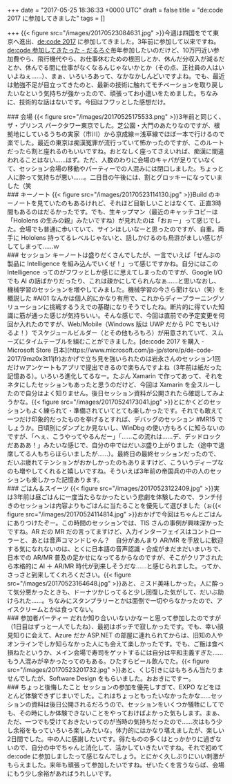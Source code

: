 
+++
date = "2017-05-25 18:36:33 +0000 UTC"
draft = false
title = "de:code 2017 に参加してきました"
tags = []

+++
{{< figure src="/images/20170523084631.jpg"  >}}今週は四国をでて東京へ進出、<a href="https://www.microsoft.com/ja-jp/events/decode/2017/">de:code 2017</a> に参加してきました。3年前に参加して以来ですね。[de:code 参加してきたった - だるろぐ](http://blog.daruyanagi.jp/entry/2014/06/05/010551)毎年参加したいのだけど、10万円近い参加費やら、飛行機代やら、お仕事休むための根回しとか、休んだ分収入が減るだとか、休んでる間に仕事がなくなるんじゃないかとか（その点、正社員の人はいいよねぇ……）、まぁ、いろいろあって、なかなかしんどいですよね。でも、最近は勉強不足が目立ってきたのと、最新の技術に触れてモチベーションを取り戻したいなという気持ちが強かったので、頑張ってお小遣いをためました。ちなみに、技術的な話はないです。今回はフワッとした感想だけ。

<div class="section">
    ### 会場
    {{< figure src="/images/20170525175533.png"  >}}3年前と同じく、ザ・プリンス パークタワー東京でした。芝公園・大門のあたりなのですが、根拠地にしているうちの実家（市川）から京成線＝浅草線でほぼ一本で行けるので楽でした。最近の東京は痴漢冤罪が流行っていて怖かったのですが、このルートだったら割と座れるのもいいですね。おとなしく座ってさえいれば、痴漢に間違われることはない……はず。ただ、人数のわりに会場のキャパが足りていなくて、セッション会場の移動やパーティーでの人混みには閉口しました。ちょっと人に酔って気持ちが悪い……。二日目の午後には、割とグロッキーになっていました（笑

</div>
<div class="section">
    ### キーノート
    {{< figure src="/images/20170523114130.jpg"  >}}Build のキーノートを見ていたのもあるけれど、それほど目新しいことはなくて、正直3時間もあるのはだるかったです。でも、生キップマン（最近のキャッチコピーは「Hololens の生みの親」みたいですね）が見れたのは「おぉー」って感じでした。会場でも普通に歩いていて、サインほしいなーと思ったのですが、自重。両手に Hololens 持ってるレベルじゃないと、話しかけるのも烏滸がましい感じがしてしまって……ｗ

</div>
<div class="section">
    ### セッション
    キーノートは盛りだくさんでしたが、一言でいえば「ぜんぶの製品に Intelligence を組み込んでいくぜ！」って感じですかね。自分にはこの Intelligence ってのがフワッとしか感じに思えてしまったのですが、Google I/O でも AI の話ばかりだったり、これは疎かにしてられんなぁ……と思いなおし、機械学習のセッションを増やしてみました。機械学習の今さら聞けない（笑）を概説した #AI01 なんかは個人的にかなり有用で、これからディープラーニングソリューションに挑戦するうえでの基礎になりそうでしたね。断片的に得ていた知識に筋が通った感じが気持ちいい。そんな感じで、今回は直前での予定変更を何回か入れたのですが、Web/Mobile（Windows 版は UWP だから PC でもいけるよ！）でスケジュールビルダー（とその他もろもろ）が用意されていて、スムーズにタイムテーブルを組むことができました。[de:code 2017 を購入 - Microsoft Store 日本](https://www.microsoft.com/ja-jp/store/p/de-code-2017/9mz0x3t11jfr)おかげで立ち見を強いられたのは岩永さんのセッション1回だけｗアンケートもアプリで提出できるので楽ちんですよね（3年前は紙だった記憶ある）。いろいろ進化してるなー。たぶん Xamarin で作ってあって、それをネタにしたセッションもあったと思うのだけど、今回は Xamarin を全スルーしたので自分はよく知りません。後日セッション資料が公開されたら確認してみようかな。{{< figure src="/images/20170524173041.jpg"  >}}とにかくどのセッションもよく練られて・準備されていてとても楽しかったです。それでも敢えて一つだけ印象的だったものを挙げるとすれば、デバッグのセッション #MR15 でしょうか。日頃別にダンプとか見ないし、WinDbg の使い方もろくに知らないのですが、「へぇ、こうやってやるんだー」「……この流れは……デ、デッドロックだあああ！」みたいな感じで、自分の中ではだいぶ盛り上がりました（途中で退席してる人もちらほらいましたが……）。最終日の最終セッションだったので、だいぶ疲れてテンションがおかしかったのもありますけど、こういうディープなのも増やしてくれると嬉しいですね。そういえば3年前の帝国兵の中の人のセッションも楽しかった記憶あります。

</div>
<div class="section">
    ### ごはん＆スイーツ
    {{< figure src="/images/20170523122409.jpg"  >}}実は3年前は昼ごはんに一度当たらなかったという悲劇を体験したので、ランチ付きのセッションは内容よりもごはんに当たることを優先して選びました（ぉ{{< figure src="/images/20170524114814.jpg"  >}}おかげで今回はちゃんとごはんにありつけたぞー。この時間のセッションでは、TIS さんの事例が興味深かったですね。AR だの MR だの言ってますけど、入力インターフェイスはコントローラーと、あとは音声コマンドじゃん？　自分があんまり AR/MR を手放しに歓迎する気になれないのは、とくに日本語の音声認識・合成がまだまだいまいちで、日本での AR/MR 普及の足かせになってるからなのですが、そこがクリアされたら本格的に AI ＋ AR/MR 時代が到来しそうだな……と感じられました。ってか、さっさと到来してくれろください。{{< figure src="/images/20170523164648.jpg"  >}}あと、ミスド美味しかった。人に酔って気分悪かったときも、ドーナツかじってると少し回復した気がして、だいぶ助けられた……。ちなみにスタンプラリーとかは面倒で一切やらなかったので、アイスクリームとかは食ってない。

</div>
<div class="section">
    ### 参加者パーティー
    だれか知り合いいないかなーと思って参加したのですが（1日目はずっと一人でしたね）、最初はボッチで寂しかったです。でも、幸い顔見知りに会えて、Azure だか ASP.NET の部屋に連れられてからは、旧知の人やオンラインでしか知らなかった人にも会えて楽しかったです。でも、ご飯は食べ損ねたというか、メイン会場で寿司をゲットするには自分は平和主義すぎた……もう人混みが辛かったってのもある。ひたすらビール飲んでた。{{< figure src="/images/20170523201732.jpg"  >}}あと、くじ引きにはもちろん当たりませんでしたが、Software Design をもらいました。おおきにですー。

</div>
<div class="section">
    ### ちょっと後悔したこと
    セッションの参加を優先しすぎて、EXPO などをほとんど体験できずじまいでした。これはちょっともったいなかったかな……セッションの資料は後日公開されるだろうので、セッションをいくつか犠牲にしてでも、その時にしか体験できないことをやっておけばよかった気もします。まぁ、ただ、一つでも受けておきたいってのが当時の気持ちだったので……次はもう少し余裕をもっていろいろ楽しみたいな。体力的にはかなり堪えましたが、楽しい2日間でした。中の人に感謝したいです。得たものの多くはとっかかりに過ぎないので、自分の中でちゃんと消化して、活かしていきたいですね。それで初めて de:code に参加しましたって感じなんでしょう。とにかく久しぶりにいい刺激がもらえました。来年も頑張って参加したいですね。ぜいたくを言うならば、会場にもう少し余裕があればうれしいです。

</div>

